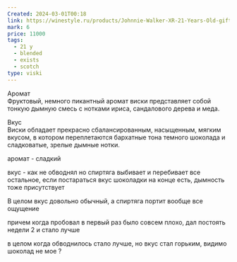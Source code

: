 ```yaml
---
Created: 2024-03-01T00:18
link: https://winestyle.ru/products/Johnnie-Walker-XR-21-Years-Old-gift-box.html
mark: 6
price: 11000
tags:
  - 21 y
  - blended
  - exists
  - scotch
type: viski
---
```

Аромат  
Фруктовый, немного пикантный аромат виски представляет собой тонкую дымную смесь с нотками ириса, сандалового дерева и меда.  

  

Вкус  
Виски обладает прекрасно сбалансированным, насыщенным, мягким вкусом, в котором переплетаются бархатные тона темного шоколада и сладковатые, зрелые дымные нотки.  

  

аромат - сладкий

вкус - как не обводнял но спиртяга выбивает и перебивает все остальное, если постараться вкус шоколадки на конце есть, дымность тоже присутствует

В целом вкус довольно обычный, а спиртяга портит вообще все ощущение

причем когда пробовал в первый раз было совсем плохо, дал постоять недели 2 и стало лучше

в целом когда обводнилось стало лучше, но вкус стал горьким, видимо шоколад не мое ?